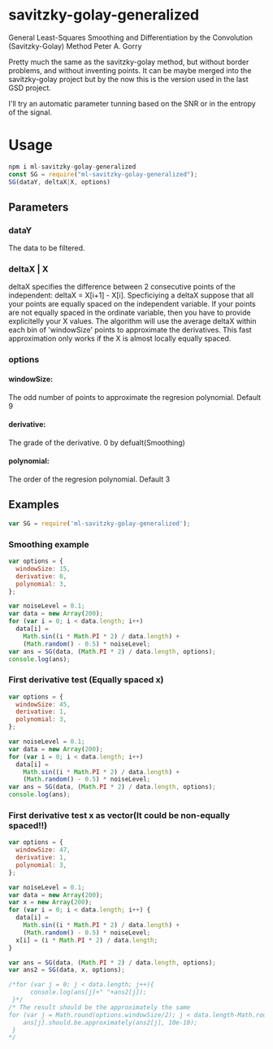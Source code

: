 # savitzky-golay-generalized

General Least-Squares Smoothing and Differentiation by the Convolution (Savitzky-Golay) Method Peter A. Gorry

Pretty much the same as the savitzky-golay method, but without border problems, and without inventing points.
It can be maybe merged into the savitzky-golay project but by the now this is the version used in the last GSD project.

I'll try an automatic parameter tunning based on the SNR or in the entropy of the signal.

# Usage

```js
npm i ml-savitzky-golay-generalized
const SG = require("ml-savitzky-golay-generalized");
SG(dataY, deltaX|X, options)
```

## Parameters

### dataY

The data to be filtered.

### deltaX | X

deltaX specifies the difference between 2 consecutive points of the independent: deltaX = X[i+1] - X[i]. Specficiying a deltaX suppose that all your points are equally spaced on the independent variable.
If your points are not equally spaced in the ordinate variable, then you have to provide explicitelly your X values. The algorithm will use the average deltaX within each bin of 'windowSize' points to approximate the derivatives. This fast approximation only works if the X is almost locally equally spaced.

### options

#### windowSize:

The odd number of points to approximate the regresion polynomial. Default 9

#### derivative:

The grade of the derivative. 0 by defualt(Smoothing)

#### polynomial:

The order of the regresion polynomial. Default 3

## Examples

```js
var SG = require('ml-savitzky-golay-generalized');
```

### Smoothing example

```js
var options = {
  windowSize: 15,
  derivative: 0,
  polynomial: 3,
};

var noiseLevel = 0.1;
var data = new Array(200);
for (var i = 0; i < data.length; i++)
  data[i] =
    Math.sin((i * Math.PI * 2) / data.length) +
    (Math.random() - 0.5) * noiseLevel;
var ans = SG(data, (Math.PI * 2) / data.length, options);
console.log(ans);
```

### First derivative test (Equally spaced x)

```js
var options = {
  windowSize: 45,
  derivative: 1,
  polynomial: 3,
};

var noiseLevel = 0.1;
var data = new Array(200);
for (var i = 0; i < data.length; i++)
  data[i] =
    Math.sin((i * Math.PI * 2) / data.length) +
    (Math.random() - 0.5) * noiseLevel;
var ans = SG(data, (Math.PI * 2) / data.length, options);
console.log(ans);
```

### First derivative test x as vector(It could be non-equally spaced!!)

```js
var options = {
  windowSize: 47,
  derivative: 1,
  polynomial: 3,
};

var noiseLevel = 0.1;
var data = new Array(200);
var x = new Array(200);
for (var i = 0; i < data.length; i++) {
  data[i] =
    Math.sin((i * Math.PI * 2) / data.length) +
    (Math.random() - 0.5) * noiseLevel;
  x[i] = (i * Math.PI * 2) / data.length;
}

var ans = SG(data, (Math.PI * 2) / data.length, options);
var ans2 = SG(data, x, options);

/*for (var j = 0; j < data.length; j++){
      console.log(ans[j]+" "+ans2[j]);
 }*/
/* The result should be the approximately the same
for (var j = Math.round(options.windowSize/2); j < data.length-Math.round(options.windowSize/2); j++){
    ans[j].should.be.approximately(ans2[j], 10e-10);
 }
*/
```
